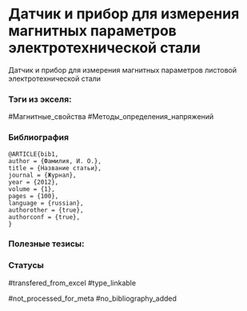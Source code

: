 # Датчик и прибор для измерения магнитных параметров электротехнической стали

Датчик и прибор для измерения магнитных параметров листовой электротехнической стали

### Тэги из экселя:
#Магнитные_свойства 
#Методы_определения_напряжений 

### Библиография
```
@ARTICLE{bib1,
author = {Фамилия, И. О.},
title = {Название статьи},
journal = {Журнал},
year = {2012},
volume = {1},
pages = {100},
language = {russian},
authorother = {true},
authorconf = {true},
}
```

### Полезные тезисы:

### Статусы
#transfered_from_excel 
#type_linkable

#not_processed_for_meta
#no_bibliography_added